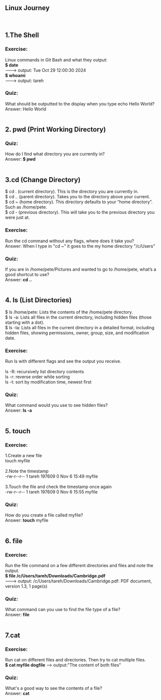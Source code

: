 ## Linux Journey 
<br>

## 1.The Shell
### Exercise: 
Linux commands in Git Bash and what they output:
<br>
**$ date** 
<br> 
---> output: Tue Oct 29 12:00:30     2024 
<br>
**$ whoami** 
<br> 
---> output: tareh
### Quiz:
What should be outputted to the display when you type echo Hello World? 
<br>Answer: Hello World
<br>
<br>
## 2. pwd (Print Working Directory)
### Quiz:
How do I find what directory you are currently in? 
<br>Answer: **$ pwd**
<br>
<br>
## 3.cd (Change Directory)

$ cd .  (current directory). This is the directory you are currently in.
<br>$ cd .. (parent directory). Takes you to the directory above your current.
<br>$ cd ~ (home directory). This directory defaults to your “home directory”. Such as /home/pete.
<br>$ cd -  (previous directory). This will take you to the previous directory you were just at.

### Exercise: 
Run the cd command without any flags, where does it take you?
<br>Answer: When I type in  "cd ~"  it goes to the my home directory "/c/Users"
### Quiz:
If you are in /home/pete/Pictures and wanted to go to /home/pete, what’s a good shortcut to use?
<br>Answer: **cd ..**
<br>
<br>
## 4. ls (List Directories)
$ ls /home/pete: Lists the contents of the /home/pete directory.
<br>$ ls -a: Lists all files in the current directory, including hidden files (those starting with a dot).
<br>$ ls -la: Lists all files in the current directory in a detailed format, including hidden files, showing permissions, owner, group, size, and modification date.
### Exercise:
Run ls with different flags and see the output you receive.
<br> 
<br>ls -R: recursively list directory contents
<br>ls -r: reverse order while sorting
<br>ls -t: sort by modification time, newest first
### Quiz:
What command would you use to see hidden files?
<br>Answer: **ls -a**
<br>
<br>
## 5. touch
### Exercise: 
1.Create a new file<br>
touch myfile
<br>
<br>
2.Note the timestamp<br>
-rw-r--r-- 1 tareh 197609 0 Nov  6 15:49 myfile
<br>
<br>
3.Touch the file and check the timestamp once again<br>
-rw-r--r-- 1 tareh 197609 0 Nov  6 15:55 myfile
### Quiz:
How do you create a file called myfile?<br>
Answer:  **touch** myfile
<br>
<br>
## 6. file
### Exercise:
Run the file command on a few different directories and files and note the output.<br>
**$ file /c/Users/tareh/Downloads/Cambridge.pdf**
<br> 
---> output: /c/Users/tareh/Downloads/Cambridge.pdf: PDF document, version 1.3, 1 page(s)
### Quiz:
What command can you use to find the file type of a file?<br>
Answer:  **file**
<br>
<br>
## 7.cat
### Exercise:
Run cat on different files and directories. Then try to cat multiple files.<br>
**$ cat myfile dogfile**
--> output:"The content of both files"
<br>
### Quiz:
What's a good way to see the contents of a file?<br>
Answer:  **cat**

